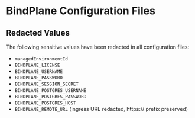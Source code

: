 # BindPlane Configuration Files

## Redacted Values

The following sensitive values have been redacted in all configuration files:

- `managedEnvironmentId`
- `BINDPLANE_LICENSE`
- `BINDPLANE_USERNAME`
- `BINDPLANE_PASSWORD`
- `BINDPLANE_SESSION_SECRET`
- `BINDPLANE_POSTGRES_USERNAME`
- `BINDPLANE_POSTGRES_PASSWORD`
- `BINDPLANE_POSTGRES_HOST`
- `BINDPLANE_REMOTE_URL` (ingress URL redacted, https:// prefix preserved)
